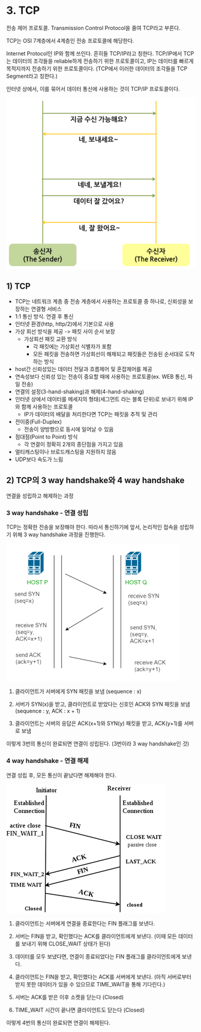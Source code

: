 # 3. TCP
전송 제어 프로토콜. Transmission Control Protocol을 줄여 TCP라고 부른다.

TCP는 OSI 7계층에서 4계층인 전송 프로토콜에 해당한다.

Internet Protocol인 IP와 함께 쓰인다. 흔히들 TCP/IP라고 칭한다. 
TCP/IP에서 TCP는 데이터의 조각들을 reliable하게 전송하기 위한 프로토콜이고, IP는 데이터를 빠르게 목적지까지 전송하기 위한 프로토콜이다. (TCP에서 이러한 데이터의 조각들을 TCP Segment라고 칭한다.)

인터넷 상에서, 이를 묶어서 데이터 통신에 사용하는 것이 TCP/IP 프로토콜이다.


![Alt text](image-3.png)
## 1) TCP
- TCP는 네트워크 계층 중 전송 계층에서 사용하는 프로토콜 중 하나로, 신뢰성을 보장하는 연결형 서비스
- 1:1 통신 방식. 연결 후 통신
- 인터넷 환경(http, http/2)에서 기본으로 사용
- 가상 회선 방식을 제공 -> 패킷 사이 순서 보장
  - 가상회선 패킷 교환 방식
    - 각 패킷에는 가상회선 식별자가 포함
    - 모든 패킷을 전송하면 가상회선이 해제되고 패킷들은 전송된 순서대로 도착하는 방식
- host간 신뢰성있는 데이터 전달과 흐름제어 및 혼잡제어를 제공
- 연속성보다 신뢰성 있는 전송이 중요할 때에 사용하는 프로토콜(ex. WEB 통신, 파일 전송)
- 연결의 설정(3-hand-shaking)과 해제(4-hand-shaking)
- 인터넷 상에서 데이터를 메세지의 형태(세그먼트 라는 블록 단위)로 보내기 위해 IP와 함께 사용하는 프로토콜
  - IP가 데이터의 배달을 처리한다면 TCP는 패킷을 추적 및 관리
- 전이중(Full-Duplex)
  - 전송이 양방향으로 동시에 일어날 수 있음
- 점대점(Point to Point) 방식
  - 각 연결이 정확히 2개의 종단점을 가지고 있음
- 멀티캐스팅이나 브로드캐스팅을 지원하지 않음
- UDP보다 속도가 느림


## 2) TCP의 3 way handshake와 4 way handshake
연결을 성립하고 해제하는 과정


### 3 way handshake - 연결 성립
TCP는 정확한 전송을 보장해야 한다. 따라서 통신하기에 앞서, 논리적인 접속을 성립하기 위해 3 way handshake 과정을 진행한다.

![Alt text](image-4.png)

1. 클라이언트가 서버에게 SYN 패킷을 보냄 (sequence : x)

2. 서버가 SYN(x)을 받고, 클라이언트로 받았다는 신호인 ACK와 SYN 패킷을 보냄 (sequence : y, ACK : x + 1)

3. 클라이언트는 서버의 응답은 ACK(x+1)와 SYN(y) 패킷을 받고, ACK(y+1)를 서버로 보냄


이렇게 3번의 통신이 완료되면 연결이 성립된다. (3번이라 3 way handshake인 것)

### 4 way handshake - 연결 해제
연결 성립 후, 모든 통신이 끝났다면 해제해야 한다.

![Alt text](image-5.png)

1. 클라이언트는 서버에게 연결을 종료한다는 FIN 플래그를 보낸다.

2. 서버는 FIN을 받고, 확인했다는 ACK를 클라이언트에게 보낸다. (이때 모든 데이터를 보내기 위해 CLOSE_WAIT 상태가 된다)

3. 데이터를 모두 보냈다면, 연결이 종료되었다는 FIN 플래그를 클라이언트에게 보낸다.

4. 클라이언트는 FIN을 받고, 확인했다는 ACK를 서버에게 보낸다. (아직 서버로부터 받지 못한 데이터가 있을 수 있으므로 TIME_WAIT을 통해 기다린다.)

5. 서버는 ACK를 받은 이후 소켓을 닫는다 (Closed)

6. TIME_WAIT 시간이 끝나면 클라이언트도 닫는다 (Closed)

이렇게 4번의 통신이 완료되면 연결이 해제된다.